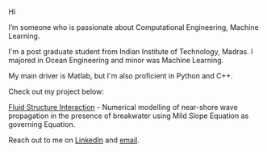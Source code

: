 Hi

  I’m someone who is passionate about Computational Engineering, Machine Learning.

  I'm a post graduate student from Indian Institute of Technology, Madras. I majored in Ocean Engineering and minor was Machine Learning.
  
  My main driver is Matlab, but I'm also proficient in Python and C++.
  
  Check out my project below:
  
  [Fluid Structure Interaction](https://github.com/raodnik/Term-paper-OE5450) - Numerical modelling of near-shore wave propagation in the presence of breakwater using Mild Slope Equation as governing Equation.
  
  Reach out to me on [LinkedIn](https://www.linkedin.com/in/durga-rao-nadikoppula-372349114/) and [email](durgarao3d3@gmail.com).

